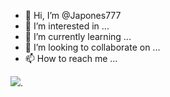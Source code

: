 - 👋 Hi, I’m @Japones777
- 👀 I’m interested in ...
- 🌱 I’m currently learning ...
- 💞️ I’m looking to collaborate on ...
- 📫 How to reach me ...

![](https://thumbs.gfycat.com/DefinitiveIdioticLabradorretriever-size_restricted.gif).
